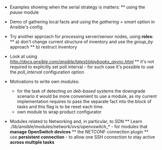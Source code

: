 * Examples showing when the serial strategy is matters:
** using the *pause* module

* Demo of gathering local facts and using the *gathering = smart* option in Ansible's config

* Try another approach for processing server/sensor nodes, using **roles**:
** a) don't change current structure of inventory and use the *group_by* approach
** b) restruct inventory

* Look at using *http://docs.ansible.com/ansible/latest/playbooks_async.html*
** it's not required to explicitly set poll interval - for such case it's possible to use the *poll_interval* configuration option

* Motivations to write own modules:
    - for the task of detecting on *deb-based* systems the downgrade scenario it would be more convenient to use a module,
      as my current implementation requires to pass the separate fact into the block of tasks and this flag is to be reset each time.
    - own module to wrap product configurator

* Modules related to Networking and, in particular, to SDN
** Learn ./lib/ansible/modules/network/ovs/openvswitch_* - for modules that **manage OpenSwitch devices**
** the NETCONF connection plugin
** use **persistent connection** - to allow one SSH connection  to stay active **across multiple tasks**
